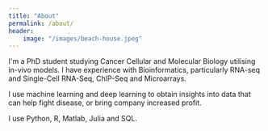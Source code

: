 ```yaml
---
title: "About"
permalink: /about/
header:
	image: "/images/beach-house.jpeg"
---
```


I'm a PhD student studying Cancer Cellular and Molecular Biology utilising in-vivo models. I have experience with Bioinformatics, particularly RNA-seq and Single-Cell RNA-Seq, ChIP-Seq and Microarrays.

I use machine learning and deep learning to obtain insights into data that can help fight disease, or bring company increased profit.

I use Python, R, Matlab, Julia and SQL.

